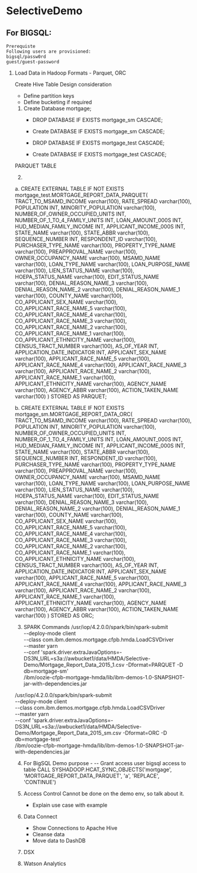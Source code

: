 # SelectiveDemo

## For BIGSQL:

    Prerequiste
    Following users are provisioned:
    bigsql/passw0rd
    guest/guest-password


1. Load Data in Hadoop
    Formats - Parquet, ORC

    Create Hive Table
    Design consideration
    - Define partition keys
    - Define bucketing if required



    1. Create Database mortgage;
        - DROP DATABASE IF EXISTS mortgage_sm CASCADE;
        - Create DATABASE IF EXISTS mortgage_sm CASCADE;

        - DROP DATABASE IF EXISTS mortgage_test CASCADE;
        - Create DATABASE IF EXISTS mortgage_test CASCADE;

    PARQUET TABLE

    2.
      a. CREATE EXTERNAL TABLE IF NOT EXISTS mortgage_test.MORTGAGE_REPORT_DATA_PARQUET(
         TRACT_TO_MSAMD_INCOME varchar(100), RATE_SPREAD varchar(100),
         POPULATION INT, MINORITY_POPULATION varchar(100),
         NUMBER_OF_OWNER_OCCUPIED_UNITS INT, NUMBER_OF_1_TO_4_FAMILY_UNITS INT,
         LOAN_AMOUNT_000S INT, HUD_MEDIAN_FAMILY_INCOME INT,
         APPLICANT_INCOME_000S INT, STATE_NAME varchar(100),
         STATE_ABBR varchar(100), SEQUENCE_NUMBER INT,
         RESPONDENT_ID varchar(100), PURCHASER_TYPE_NAME varchar(100),
         PROPERTY_TYPE_NAME varchar(100), PREAPPROVAL_NAME varchar(100),
         OWNER_OCCUPANCY_NAME varchar(100), MSAMD_NAME varchar(100),
         LOAN_TYPE_NAME varchar(100), LOAN_PURPOSE_NAME varchar(100),
         LIEN_STATUS_NAME varchar(100), HOEPA_STATUS_NAME varchar(100),
         EDIT_STATUS_NAME varchar(100), DENIAL_REASON_NAME_3 varchar(100),
         DENIAL_REASON_NAME_2 varchar(100), DENIAL_REASON_NAME_1 varchar(100),
         COUNTY_NAME varchar(100), CO_APPLICANT_SEX_NAME varchar(100),
         CO_APPLICANT_RACE_NAME_5 varchar(100), CO_APPLICANT_RACE_NAME_4 varchar(100),
         CO_APPLICANT_RACE_NAME_3 varchar(100), CO_APPLICANT_RACE_NAME_2 varchar(100),
         CO_APPLICANT_RACE_NAME_1 varchar(100), CO_APPLICANT_ETHNICITY_NAME varchar(100),
         CENSUS_TRACT_NUMBER varchar(100), AS_OF_YEAR INT,
         APPLICATION_DATE_INDICATOR INT, APPLICANT_SEX_NAME varchar(100),
         APPLICANT_RACE_NAME_5 varchar(100), APPLICANT_RACE_NAME_4 varchar(100),
         APPLICANT_RACE_NAME_3 varchar(100), APPLICANT_RACE_NAME_2 varchar(100),
         APPLICANT_RACE_NAME_1 varchar(100), APPLICANT_ETHNICITY_NAME varchar(100),
         AGENCY_NAME varchar(100), AGENCY_ABBR varchar(100),
         ACTION_TAKEN_NAME varchar(100) )
         STORED AS PARQUET;

      b. CREATE EXTERNAL TABLE IF NOT EXISTS mortgage_sm.MORTGAGE_REPORT_DATA_ORC(
          TRACT_TO_MSAMD_INCOME varchar(100), RATE_SPREAD varchar(100),
          POPULATION INT, MINORITY_POPULATION varchar(100),
          NUMBER_OF_OWNER_OCCUPIED_UNITS INT, NUMBER_OF_1_TO_4_FAMILY_UNITS INT,
          LOAN_AMOUNT_000S INT, HUD_MEDIAN_FAMILY_INCOME INT,
          APPLICANT_INCOME_000S INT, STATE_NAME varchar(100),
          STATE_ABBR varchar(100), SEQUENCE_NUMBER INT,
          RESPONDENT_ID varchar(100), PURCHASER_TYPE_NAME varchar(100),
          PROPERTY_TYPE_NAME varchar(100), PREAPPROVAL_NAME varchar(100),
          OWNER_OCCUPANCY_NAME varchar(100), MSAMD_NAME varchar(100),
          LOAN_TYPE_NAME varchar(100), LOAN_PURPOSE_NAME varchar(100),
          LIEN_STATUS_NAME varchar(100), HOEPA_STATUS_NAME varchar(100),
          EDIT_STATUS_NAME varchar(100), DENIAL_REASON_NAME_3 varchar(100),
          DENIAL_REASON_NAME_2 varchar(100), DENIAL_REASON_NAME_1 varchar(100),
          COUNTY_NAME varchar(100), CO_APPLICANT_SEX_NAME varchar(100),
          CO_APPLICANT_RACE_NAME_5 varchar(100), CO_APPLICANT_RACE_NAME_4 varchar(100),
          CO_APPLICANT_RACE_NAME_3 varchar(100), CO_APPLICANT_RACE_NAME_2 varchar(100),
          CO_APPLICANT_RACE_NAME_1 varchar(100), CO_APPLICANT_ETHNICITY_NAME varchar(100),
          CENSUS_TRACT_NUMBER varchar(100), AS_OF_YEAR INT,
          APPLICATION_DATE_INDICATOR INT, APPLICANT_SEX_NAME varchar(100),
          APPLICANT_RACE_NAME_5 varchar(100), APPLICANT_RACE_NAME_4 varchar(100),
          APPLICANT_RACE_NAME_3 varchar(100), APPLICANT_RACE_NAME_2 varchar(100),
          APPLICANT_RACE_NAME_1 varchar(100), APPLICANT_ETHNICITY_NAME varchar(100),
          AGENCY_NAME varchar(100), AGENCY_ABBR varchar(100),
          ACTION_TAKEN_NAME varchar(100) )
          STORED AS ORC;

    3.  SPARK Commands
    /usr/iop/4.2.0.0/spark/bin/spark-submit \
    --deploy-mode client \
    --class com.ibm.demos.mortgage.cfpb.hmda.LoadCSVDriver \
    --master yarn \
    --conf 'spark.driver.extraJavaOptions=-DS3N_URL=s3a://awbucket1/data/HMDA/Selective-Demo/Mortgage_Report_Data_2015_1.csv -Dformat=PARQUET -D db=mortgage-sm' \
    /ibm/oozie-cfpb-mortgage-hmda/lib/ibm-demos-1.0-SNAPSHOT-jar-with-dependencies.jar

    /usr/iop/4.2.0.0/spark/bin/spark-submit \
        --deploy-mode client \
        --class com.ibm.demos.mortgage.cfpb.hmda.LoadCSVDriver \
        --master yarn \
        --conf 'spark.driver.extraJavaOptions=-DS3N_URL=s3a://awbucket1/data/HMDA/Selective-Demo/Mortgage_Report_Data_2015_sm.csv -Dformat=ORC -D db=mortgage-test' \
        /ibm/oozie-cfpb-mortgage-hmda/lib/ibm-demos-1.0-SNAPSHOT-jar-with-dependencies.jar


    4. For BigSQL Demo purpose -
        -- Grant access user bigsql access to table
        CALL SYSHADOOP.HCAT_SYNC_OBJECTS('mortgage', 'MORTGAGE_REPORT_DATA_PARQUET', 'a', 'REPLACE', 'CONTINUE')

    5. Access Control
        Cannot be done on the demo env, so talk about it.
        - Explain use case with example

    6. Data Connect
        - Show Connections to Apache Hive
        - Cleanse data
        - Move data to DashDB

    7. DSX

    8. Watson Analytics

